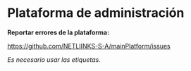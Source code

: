 # Plataforma de administración

**Reportar errores de la plataforma:**

https://github.com/NETLIINKS-S-A/mainPlatform/issues

_Es necesario usar las etiquetas._
